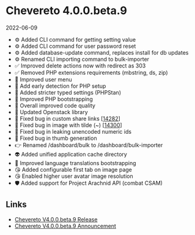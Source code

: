# Chevereto 4.0.0.beta.9

2022-06-09

- ⚙️ Added CLI command for getting setting value
- ⚙️ Added CLI command for user password reset
- ⚙️ Added database-update command, replaces install for db updates
- ⚙️ Renamed CLI importing command to bulk-importer
- ✅ Improved delete actions now with redirect as 303
- ✅ Removed PHP extensions requirements (mbstring, ds, zip)
- 🎨 Improved user menu
- 🐘 Add early detection for PHP setup
- 🐘 Added stricter typed settings (PHPStan)
- 🐘 Improved PHP bootstrapping
- 🐘 Overall improved code quality
- 🐘 Updated Openstack library
- 🐞 Fixed bug in custom share links [[14282](https://chevereto.com/community/threads/14282)]
- 🐞 Fixed bug in image with tilde (~) [[14300](https://chevereto.com/community/threads/14300)]
- 🐞 Fixed bug in leaking unencoded numeric ids
- 🐞 Fixed bug in thumb generation
- 👉 Renamed /dashboard/bulk to /dashboard/bulk-importer
- 👽 Added unified application cache directory
- 💬 Improved language translations bootstrapping
- 😘 Added configurable first tab on image page
- 😘 Enabled higher user avatar image resolution
- 🛡 Added support for Project Arachnid API (combat CSAM)

## Links

- [Chevereto V4.0.0.beta.9 Release](https://chevereto.com/community/threads/chevereto-v4-0-0-beta-9.14312/)
- [Chevereto V4.0.0.beta.9 Announcement](https://chevereto.com/community/threads/chevereto-v4-0-0-beta-9-announcement.14280/)
